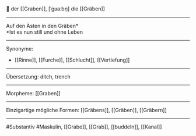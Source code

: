 🔵 der [[Graben]], [ˈɡʁaːbn̩]
die [[Gräben]]


---
Auf den Ästen in den Gräben*  
*Ist es nun still und ohne Leben

---
Synonyme:
- [[Rinne]], [[Furche]], [[Schlucht]], [[Vertiefung]]

---
Übersetzung: ditch, trench

---
Morpheme:
[[Graben]]

---
Einzigartige mögliche Formen: [[Gräbens]], [[Gräben]], [[Gräbern]]

---
#Substantiv #Maskulin, [[Grabe]], [[Grab]], [[buddeln]], [[Kanal]]